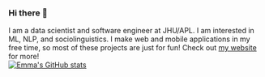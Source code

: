 ### Hi there 👋
I am a data scientist and software engineer at JHU/APL. I am interested in ML, NLP, and sociolinguistics. I make web and mobile applications in my free time, so most of these projects are just for fun! Check out [my website](http://emmarafkin.com/) for more!
<br/>
[![Emma's GitHub stats](https://github-readme-stats.vercel.app/api?username=erafkin&count_private=true)](https://github.com/anuraghazra/github-readme-stats)

<!--
**erafkin/erafkin** is a ✨ _special_ ✨ repository because its `README.md` (this file) appears on your GitHub profile.

Here are some ideas to get you started:

- 🔭 I’m currently working on ...
- 🌱 I’m currently learning ...
- 👯 I’m looking to collaborate on ...
- 🤔 I’m looking for help with ...
- 💬 Ask me about ...
- 📫 How to reach me: ...
- 😄 Pronouns: ...
- ⚡ Fun fact: ...
-->
